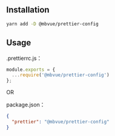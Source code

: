 ## Installation
```bash
yarn add -D @mbvue/prettier-config
```

## Usage
.prettierrc.js：

```js
module.exports = {
  ...require('@mbvue/prettier-config')
};
```

OR

package.json：

```json
{
  "prettier": "@mbvue/prettier-config"
}
```
